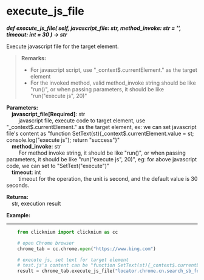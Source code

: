 # execute_js_file

***def execute_js_file(
        self,
        javascript_file: str, 
        method_invoke: str = '', 
        timeout: int = 30
    ) -> str***  

Execute javascript file for the target element.

> **Remarks:**
>
>- For javascript script, use "_context$.currentElement." as the target element
>- For the invoked method, valid method_invoke string should be like "run()", or when passing parameters, it should be like "run("execute js", 20)"

**Parameters:**  
    &emsp;**javascript_file[Required]**: str    
        &emsp;&emsp; javascript file, execute code to target element, use "_context$.currentElement." as the target element, ex: we can set javascript file's content as "function SetText(st){_context$.currentElement.value = st; console.log("execute js"); return \"success\"}"  
    &emsp;**method_invoke**: str    
        &emsp;&emsp; For method invoke string, it should be like "run()", or when passing parameters, it should be like "run("execute js", 20)", eg: for above javascript code, we can set to "SetText(\"execute\")"  
    &emsp;**timeout**: int  
        &emsp;&emsp; timeout for the operation, the unit is second, and the default value is 30 seconds. 

**Returns:**  
    &emsp;str, execution result

**Example:**
***
```python
    from clicknium import clicknium as cc

    # open Chrome browser
    chrome_tab = cc.chrome.open("https://www.bing.com")

    # execute js, set text for target element
    # test.js's content can be "function SetText(st){_context$.currentElement.value = st; console.log("execute js"); return \"success\"}"
    result = chrome_tab.execute_js_file("locator.chrome.cn.search_sb_form_q", "C:\\test\\test.js", "SetText(\"click\")")
```